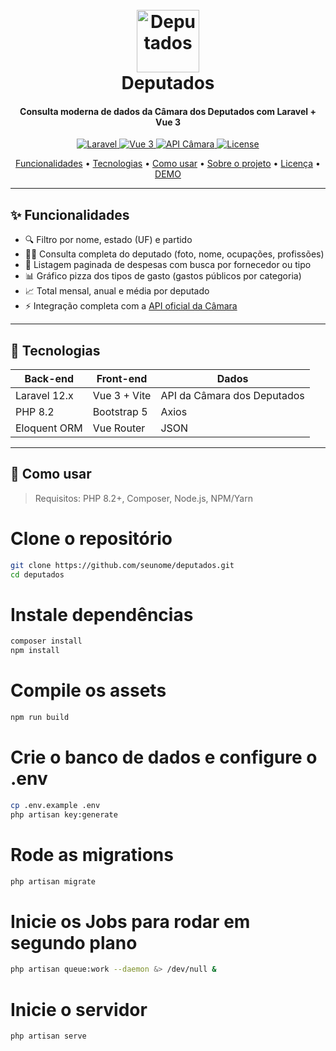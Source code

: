<h1 align="center">
  <br>
  <img src="https://destrosp.digital/logo1.png" alt="Deputados" width="100">
  <br>
  Deputados
  <br>
</h1>

<h4 align="center">Consulta moderna de dados da Câmara dos Deputados com Laravel + Vue 3</h4>

<p align="center">
  <a href="https://laravel.com">
    <img src="https://img.shields.io/badge/Laravel-12.x-red.svg" alt="Laravel">
  </a>
  <a href="https://vuejs.org">
    <img src="https://img.shields.io/badge/Vue-3.x-42b883.svg" alt="Vue 3">
  </a>
  <a href="https://dadosabertos.camara.leg.br/">
    <img src="https://img.shields.io/badge/DadosAbertos-Câmara-blue.svg" alt="API Câmara">
  </a>
  <a href="LICENSE">
    <img src="https://img.shields.io/badge/license-MIT-green.svg" alt="License">
  </a>
</p>

<p align="center">
  <a href="#✨-funcionalidades">Funcionalidades</a> •
  <a href="#🧰-tecnologias">Tecnologias</a> •
  <a href="#🚀-como-usar">Como usar</a> •
  <a href="#🧠-sobre-o-projeto">Sobre o projeto</a> •
  <a href="#📄-licença">Licença</a> •
  <a href="https://celsojunior.pessoal.ws">DEMO</a>
</p>

---

## ✨ Funcionalidades

- 🔍 Filtro por nome, estado (UF) e partido
- 🧑‍💼 Consulta completa do deputado (foto, nome, ocupações, profissões)
- 💸 Listagem paginada de despesas com busca por fornecedor ou tipo
- 📊 Gráfico pizza dos tipos de gasto (gastos públicos por categoria)
- 📈 Total mensal, anual e média por deputado
- ⚡ Integração completa com a [API oficial da Câmara](https://dadosabertos.camara.leg.br/)

---

## 🧰 Tecnologias

| Back-end | Front-end | Dados |
|----------|-----------|-------|
| Laravel 12.x | Vue 3 + Vite | API da Câmara dos Deputados |
| PHP 8.2 | Bootstrap 5 | Axios |
| Eloquent ORM | Vue Router | JSON |

---

## 🚀 Como usar

> Requisitos: PHP 8.2+, Composer, Node.js, NPM/Yarn

# Clone o repositório
```bash
git clone https://github.com/seunome/deputados.git
cd deputados
```
# Instale dependências
```bash
composer install
npm install
```
# Compile os assets
```bash
npm run build
```
# Crie o banco de dados e configure o .env
```bash
cp .env.example .env
php artisan key:generate
```
# Rode as migrations
```bash
php artisan migrate
```

# Inicie os Jobs para rodar em segundo plano
```bash
php artisan queue:work --daemon &> /dev/null &
```
# Inicie o servidor
```bash
php artisan serve
```
